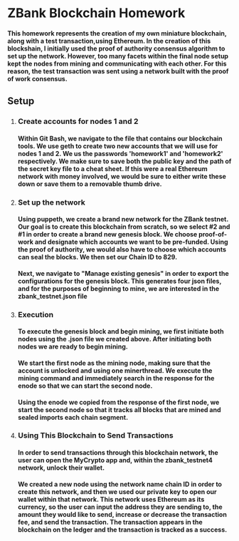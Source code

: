 # ZBank Blockchain Homework
#### This homework represents the creation of my own miniature blockchain, along with a test transaction,using Ethereum. In the creation of this blockshain, I initially used the proof of authority consensus algorithm to set up the network. However, too many facets within the final node setup kept the nodes from mining and communicating with each other. For this reason, the test transaction was sent using a network built with the proof of work consensus.

##  Setup
1. ### Create accounts for nodes 1 and 2
    #### Within Git Bash, we navigate to the file that contains our blockchain tools. We use geth to create two new accounts that we will use for nodes 1 and 2. We us the passwords 'homework1' and 'homework2' respectively. We make sure to save both the public key and the path of the secret key file to a cheat sheet. If this were a real Ethereum network with money involved, we would be sure to either write these down or save them to a removable thumb drive.


2. ### Set up the network
    #### Using puppeth, we create a brand new network for the ZBank testnet. Our goal is to create this blockchain from scratch, so we select #2 and #1 in order to create a brand new genesis block. We choose proof-of-work and designate which accounts we want to be pre-funded. Using the proof of authority, we would also have to choose which accounts can seal the blocks. We then set our Chain ID to 829.

    #### Next, we navigate to "Manage existing genesis" in order to export the configurations for the genesis block. This generates four json files, and for the purposes of beginning to mine, we are interested in the zbank_testnet.json file

3. ### Execution
    #### To execute the genesis block and begin mining, we first initiate both nodes using the .json file we created above. After initiating both nodes we are ready to begin mining.
    #### We start the first node as the mining node, making sure that the account is unlocked and using one minerthread. We execute the mining command and immediately search in the response for the enode so that we can start the second node.
    #### Using the enode we copied from the response of the first node, we start the second node so that it tracks all blocks that are mined and sealed imports each chain segment.

4. ### Using This Blockchain to Send Transactions
    #### In order to send transactions through this blockchain network, the user can open the MyCrypto app and, within the zbank_testnet4 network, unlock their wallet. 
    #### We created a new node using the network name chain ID in order to create this network, and then we used our private key to open our wallet within that network. This network uses Ethereum as its currency, so the user can input the address they are sending to, the amount they would like to send, increase or decrease the transaction fee, and send the transaction. The transaction appears in the blockchain on the ledger and the transaction is tracked as a success.